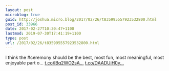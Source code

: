 ```yaml
---
layout: post
microblog: true
guid: http://joshua.micro.blog/2017/02/26/t835995557923532800.html
post_id: 33966
date: 2017-02-27T10:30:47+1100
lastmod: 2019-07-30T17:41:19+1100
type: post
url: /2017/02/26/t835995557923532800.html
---
```

I think the #ceremony should be the best, most fun, most meaningful, most enjoyable part o… [t.co/lBq2WO2sA...](https://t.co/lBq2WO2sAg) [t.co/DAADUiH0y...](https://t.co/DAADUiH0y7)
